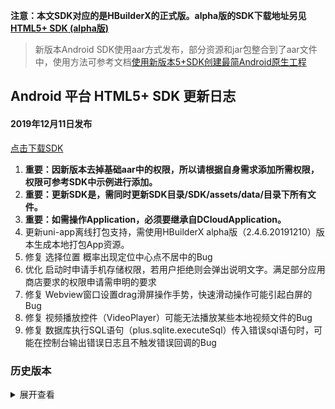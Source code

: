 **注意：本文SDK对应的是HBuilderX的正式版。alpha版的SDK下载地址另见[HTML5+ SDK (alpha版)](https://ask.dcloud.net.cn/article/35968)**

> 新版本Android SDK使用aar方式发布，部分资源和jar包整合到了aar文件中，使用方法可参考文档[使用新版本5+SDK创建最简Android原生工程](http://ask.dcloud.net.cn/article/13232)

## Android 平台 HTML5+ SDK 更新日志

#### 2019年12月11日发布
[点击下载SDK](http://download.dcloud.net.cn/Android-SDK@2.4.6.71983_20191211.zip)

1. **重要：因新版本去掉基础aar中的权限，所以请根据自身需求添加所需权限，权限可参考SDK中示例进行添加。**
2. **重要：更新SDK是，需同时更新SDK目录/SDK/assets/data/目录下所有文件。**
3. **重要：如需操作Application，必须要继承自DCloudApplication。**
1. 更新uni-app离线打包支持，需使用HBuilderX alpha版（2.4.6.20191210）版本生成本地打包App资源。
2.  修复 选择位置 概率出现定位中心点不居中的Bug
3. 优化 启动时申请手机存储权限，若用户拒绝则会弹出说明文字。满足部分应用商店要求的权限申请需申明的要求
4. 修复 Webview窗口设置drag滑屏操作手势，快速滑动操作可能引起白屏的Bug
5.  修复 视频播放控件（VideoPlayer）可能无法播放某些本地视频文件的Bug
6. 修复 数据库执行SQL语句（plus.sqlite.executeSql）传入错误sql语句时，可能在控制台输出错误日志且不触发错误回调的Bug


### 历史版本
<details>
<summary>展开查看</summary>

#### 2019年11月15日发布
[点击下载SDK](http://download.dcloud.net.cn/Android-SDK@2.4.2.71156_20191115.zip)

1. **重要：因新版本去掉基础aar中的权限，所以请根据自身需求添加所需权限，权限可参考SDK中示例进行添加。**
2. **重要：更新SDK是，需同时更新SDK目录/SDK/assets/data/目录下所有文件。**
3. **重要：如需操作Application，必须要继承自DCloudApplication。**
1. 更新uni-app离线打包支持，需使用HBuilderX alpha版（2.4.2.20191115）版本生成本地打包App资源。
2.  新增 获取移动智能设备标识公共服务平台提供的匿名设备标识符OAID、开发者匿名设备标识符VAID、及应用匿名设备标识符AAID，可用于解决Android10无法获取设备标识（如IMEI、IMSI、Wi-Fi MAC地址等）的问题
3. 新增 在manifest中配置 App 启动时申请设备IMEI等信息的权限策略，默认调整为应用第一次启动时申请
4. 新增 Webview窗口支持暂停（pause）和恢复（resume）操作，解决页面中如果存在持续渲染隐藏后可能引起卡顿的Bug
5.  新增 文件上传支持配置分块上传参数chunkSize，解决不能真实返回上传进度的Bug
6. 修复 Webview子窗口先隐藏（hide）再添加（append）到父窗口依然显示的Bug
7. 修复 二维码（Barcode）扫描在设备横屏时显示异常的Bug
8. 修复 创建视频播放控件（VideoPlayer）时，没有开始播放视频也会停止后台背景音频的Bug
9. 优化 视频播放的操作条的拖动误触和图标美化问题
10. 修复 在部分设备上插拔usb硬件设备可能引起应用重启的Bug

#### 2019年10月24日发布
[点击下载SDK](http://download.dcloud.net.cn/Android-SDK@2.3.7.70461_20191024.zip)

1. **重要：因新版本去掉基础aar中的权限，所以请根据自身需求添加所需权限，权限可参考SDK中示例进行添加。**
2. **重要：更新SDK是，需同时更新SDK目录/SDK/assets/data/目录下所有文件。**
3. **重要：如需操作Application，必须要继承自DCloudApplication。**
1. 更新uni-app离线打包支持，需使用HBuilderX alpha版（2.3.7.20191024）版本生成本地打包App资源。
2. Android平台 修复 微信分享内容包含网络图片时，第二次操作分享会失败的Bug

#### 2019年10月21日发布
[点击下载SDK](http://download.dcloud.net.cn/Android-SDK@2.3.6.70394_20191021.zip)

1. **重要：因新版本去掉基础aar中的权限，所以请根据自身需求添加所需权限，权限可参考SDK中示例进行添加。**
2. **重要：更新SDK是，需同时更新SDK目录/SDK/assets/data/目录下所有文件。**
3. **重要：如需操作Application，必须要继承自DCloudApplication。**
1. 更新uni-app离线打包支持，需使用HBuilderX alpha版（2.3.6.20191020）版本生成本地打包App资源。
2. 修复 HBuilderX2.3.5引出的上传文件 uploadFile 可能失败的Bug

#### 2019年10月18日发布 
[点击下载SDK](http://download.dcloud.net.cn/Android-SDK@2.3.5.70306_20191018.zip)

1. **重要：因新版本去掉基础aar中的权限，所以请根据自身需求添加所需权限，权限可参考SDK中示例进行添加。**
2. **重要：更新SDK是，需同时更新SDK目录/SDK/assets/data/目录下所有文件。**
3. **重要：如需操作Application，必须要继承自DCloudApplication。**
1. 更新uni-app离线打包支持，需使用HBuilderX alpha版（2.3.5.20191018）版本生成本地打包App资源。
2. Android平台 更新 个推/UniPush SDK（4.3.7.0），解决无法上架谷歌应用市场（GooglePlay）的问题
3. Android平台 修复 MIUI11中toast背景为白色，导致前景色无法看清的Bug
4. 更新 微信登录、分享、支付SDK（5.4.3），适配Android10
5. 更新 QQ登录、分享SDK（3.3.5），新浪微博登录、分享SDK（4.4.1）
6. 更新 高德地图SDK（6.8.0），解决在部分手机上可能出现黑屏的Bug
7. 修复 数据库查询SQL语句（plus.sqlite.selectSql）返回结果中的浮点数据类型精度丢失的Bug
8. 修复 在双卡手机上获取国际移动用户识别码（IMSI）只能返回一个值的Bug
9. 修复 Android10设备上获取设备唯一标识（UUID）为空的Bug
10. 修复 上传任务（plus.uploader.createUpload）提交的请求头中包含多个Cookie的Bug
11. 修复 上传任务（plus.uploader.createUpload）不能真实返回上传进度的Bug
12. 修复 蓝牙断开设备连接（plus.bluetooth.closeBLEConnection）可能不触发onBLEConnectionStateChange事件的Bug
13. 修复 微信分享图片无法加载带重定向的url链接的Bug
14. 修复 Webview窗口动画在特定情况下可能会将pop-in/out动画自动变为slide-in/out-right的Bug

#### 2019年09月23日发布 
[点击下载SDK](http://download.dcloud.net.cn/Android-SDK@1.9.9.69757_20190923-2.zip)

1. **重要：因新版本去掉基础aar中的权限，所以请根据自身需求添加所需权限，权限可参考SDK中示例进行添加。**
2. **重要：更新SDK是，需同时更新SDK目录/SDK/assets/data/目录下所有文件。**
3. **重要：如需操作Application，必须要继承自DCloudApplication。**
1. 更新uni-app离线打包支持，需使用HBuilderX alpha版（2.3.3.20190923）版本生成本地打包App资源。

#### 2019年09月21日发布 
[点击下载SDK](http://download.dcloud.net.cn/Android-SDK@1.9.9.69694_20190921.zip)

1. **重要：因新版本去掉基础aar中的权限，所以请根据自身需求添加所需权限，权限可参考SDK中示例进行添加。**
2. **重要：更新SDK是，需同时更新SDK目录/SDK/assets/data/目录下所有文件。**
3. **重要：如需操作Application，必须要继承自DCloudApplication。**
1. 更新uni-app离线打包支持，需使用HBuilderX alpha版（2.3.2.20190921）版本生成本地打包App资源。
2. Android平台 修复 系统相册选择文件（plus.gallery.pick）设置selected参数时多次选择失效的Bug [详情](https://ask.dcloud.net.cn/question/78931)	

#### 2019年09月20日发布 
[点击下载SDK](http://download.dcloud.net.cn/Android-SDK@1.9.9.69599_20190920.zip)

1. **重要：因新版本去掉基础aar中的权限，所以请根据自身需求添加所需权限，权限可参考SDK中示例进行添加。**
2. **重要：更新SDK是，需同时更新SDK目录/SDK/assets/data/目录下所有文件。**
3. **重要：如需操作Application，必须要继承自DCloudApplication。**
1. 更新uni-app离线打包支持，需使用HBuilderX（2.3.1.20190920）版本生成本地打包App资源。

#### 2019年09月20日发布 
[点击下载SDK](http://download.dcloud.net.cn/Android-SDK@1.9.9.69546_20190920.zip)

1. **重要：因新版本去掉基础aar中的权限，所以请根据自身需求添加所需权限，权限可参考SDK中示例进行添加。**
2. **重要：更新SDK是，需同时更新SDK目录/SDK/assets/data/目录下所有文件。**
3. **重要：如需操作Application，必须要继承自DCloudApplication。**
1. 更新uni-app离线打包支持，需使用HBuilderX（2.3.0.20190919）版本生成本地打包App资源。
2. 优化 窗体动画popin/popout的效率，Android6+加入老窗体透明alpha效果（同时注意此时动画时长设置不再生效）
3. 修复 部分平板设备横屏显示时可能出现灰色区域的Bug
4. 修复 图片压缩转换（plus.zip.compressImage）后exif头信息丢失的Bug
5. 修复 获取图片信息（plus.io.getImageInfo）传入网络图片地址无法下载图片时控制台输出Unexpected identifier错误的Bug
6. 修复 设置应用全屏显示（plus.navigator.setFullscreen）时在部分刘海屏设备显示区域可能不正确的Bug
7. 修复 Webview窗口动画在Android6以下设备可能出现残影的Bug
8. 修复 使用plus.io.resolveLocalFileSystemURL方法传入路径非'/'结尾是获取目录对象entry不正确，导致entry.getDirectory创建子目录路径不对的Bug

#### 2019年08月19日发布 
[点击下载SDK](http://download.dcloud.net.cn/Android-SDK@1.9.9.68191_20190819-1.zip)

1. **重要：因新版本去掉基础aar中的权限，所以请根据自身需求添加所需权限，权限可参考SDK中示例进行添加。**
2. **重要：更新SDK是，需同时更新SDK目录/SDK/assets/data/目录下所有文件。**
3. **重要：如需操作Application，必须要继承自DCloudApplication。**
1. 更新uni-app离线打包支持，需使用HBuilderX（2.2.2.20190816）版本生成本地打包App资源。
2. 修复 部分情况下软键盘隐藏后页面底部留白的Bug [详情](https://ask.dcloud.net.cn/question/76683)
3. 修复 plus.gallery.pick选择视频后返回失败的Bug
4. 修复2.2.1引起的uniapp原生插件使用时报错找不到的问题

#### 2019年08月14日发布 
[点击下载SDK](http://download.dcloud.net.cn/Android-SDK@1.9.9.68001_20190814.zip)

1. **重要：因新版本去掉基础aar中的权限，所以请根据自身需求添加所需权限，权限可参考SDK中示例进行添加。**
2. **重要：更新SDK是，需同时更新SDK目录/SDK/assets/data/目录下所有文件。**
3. **重要：如需操作Application，必须要继承自DCloudApplication。**
1. 更新uni-app离线打包支持，需使用HBuilderX（2.2.1.20190813）版本生成本地打包App资源。
2. 修复 在小米手机上选择本地视频总是返回失败回调的Bug
3. 修复 nvue页面中input组件弹出软键盘后报js错误（Failed to receiveTasks, instance is not available）的Bug

#### 2019年08月12日发布 
[点击下载SDK](http://download.dcloud.net.cn/Android-SDK@1.9.9.67817_20190812-1.zip)

1. **重要：因新版本去掉基础aar中的权限，所以请根据自身需求添加所需权限，权限可参考SDK中示例进行添加。**
2. **重要：更新SDK是，需同时更新SDK目录/SDK/assets/data/目录下所有文件。**
3. **重要：如需操作Application，必须要继承自DCloudApplication。**
1. 更新uni-app离线打包支持，需使用HBuilderX（2.2.0.20190810）版本生成本地打包App资源。
2. 新增 5+ APP和uni-app适配支持arm64-v8a（64位）CPU类型，解决GooglePlay提审要求64位的问题
3. 更新 支付宝SDK版本为15.6.5，修复SDK版本过低可能被Google Play下架的Bug
4. 新增 支持manifest.json文件中设置屏幕方向（screenOrientation）真机运行时可立即生效（无需提交云端打包）
5. 新增 适配最新的Android Q（API等级29）系统
6. 新增 可在打包时取消x86 cpu支持，以减少apk体积
7. 修复 部分安卓4.4手机上获取设备信息（plus.device.getInfo）无法返回imei的Bug
8. 修复 微信登录第一次授权登录可能返回失败的Bug
9. 修复 华为手机调用plus.runtime.setBadgeNumber(0)无法清除应用角标的Bug

#### 2019年07月24日发布 
[点击下载SDK](http://download.dcloud.net.cn/Android-SDK@1.9.9.66861_20190724.zip)

1. **重要：因新版本去掉基础aar中的权限，所以请根据自身需求添加所需权限，权限可参考SDK中示例进行添加。**
2. **重要：更新SDK是，需同时更新SDK目录/SDK/assets/data/目录下所有文件。**
3. **重要：如需操作Application，必须要继承自DCloudApplication。**
1. 更新uni-app离线打包支持，需使用HBuilderX（2.1.3.20190723）版本生成本地打包App资源。
2. 修复 Webview子窗口调用plus.webview.startAnimation动画可能引起页面不显示的Bug
3. 修复 Webview窗口软键盘弹出高度可能不正确的Bug
4. 修复 Webview父子窗口都设置statusbar后导致显示不正确的Bug，统一为父子窗口同时设置statusbar后仅子窗口的statusbar生效
5. 修复 Webview窗口的标题栏（titleNView）设置搜索框（searchInput）后可能会同时显示标题文字（titleText）的Bug
6. 修复 wap2app应用首页为选项卡页面在全面屏手机第一次打开底部可能有空白的Bug
7. 修复 图片进行扫码识别（plus.barcode.scan）返回数据多出引号的Bug
8. 修复 获取设备信息（plus.device.getInfo）在部分只有一个IMEI号的设备（如华为荣耀6等）无返回值的Bug
9. 修复 uni-app应用中nvue页面使用uni-app编译模式打包后覆盖安装使用了weex模式（老模式）版本引起nvue页面白屏的Bug

#### 2019年07月16日发布 
[点击下载SDK](http://download.dcloud.net.cn/Android-SDK@1.9.9.66551_20190716.zip)

1. **重要：因新版本去掉基础aar中的权限，所以请根据自身需求添加所需权限，权限可参考SDK中示例进行添加。**
2. **重要：更新SDK是，需同时更新SDK目录/SDK/assets/data/目录下所有文件。**
3. **重要：如需操作Application，必须要继承自DCloudApplication。**
1. 更新uni-app离线打包支持，需使用HBuilderX（2.1.1.20190716）版本生成本地打包App资源。
2. 修复 nvue页面中image标签的placeholder属性设置本地地址可能引起崩溃的Bug
3. 修复 原生控件对象（plus.nativeObj.View）不添加到Webview窗口直接显示后无法正常关闭的Bug

#### 2019年07月15日发布 
[点击下载SDK](http://download.dcloud.net.cn/Android-SDK@1.9.9.66419_20190715.zip)

1. **重要：因新版本去掉基础aar中的权限，所以请根据自身需求添加所需权限，权限可参考SDK中示例进行添加。**
2. **重要：更新SDK是，需同时更新SDK目录/SDK/assets/data/目录下所有文件。**
3. **重要：如需操作Application，必须要继承自DCloudApplication。**
1. 更新uni-app离线打包支持，需使用HBuilderX（2.1.0.20190713）版本生成本地打包App资源。
2. 新增 5+App添加UniPush功能，替代之前的个推和小米推送。[详情](https://ask.dcloud.net.cn/article/35622)
3. 新增 获取设备信息方法（plus.device.getInfo），不再推荐使用plus.device.imei。把属性改为方法可以避免Android平台在应用启动时被某些手机提示需要电话权限的问题。[详情](https://ask.dcloud.net.cn/article/36075)
4. 云端打包API等级（targetSdkVersion）默认值调整为26，满足各主流应用市场的上架要求
5. 新增 获取应用（ipa/apk）版本号（plus.runtime.versionCode）接口 [文档](https://www.html5plus.org/doc/zh_cn/runtime.html#plus.runtime.versionCode)
6. 新增 获取应用信息（plus.runtime.getProperty）支持manifest.json文件中的版本号（version->code字段值） [文档](https://www.html5plus.org/doc/zh_cn/runtime.html#plus.runtime.WidgetInfo)
7. 修复 网络请求接口（plus.net.XMLHttpRequest）获取HTTP响应头部信息字段中多一个空格的Bug
8. 优化 图片预览（plus.nativeUI.previewImage）界面未沉浸式状态栏效果
9. 修复 配置渠道云端打包后获取的渠道信息（plus.runtime.channel）总是为空的Bug [详情](https://ask.dcloud.net.cn/question/72721)
10. 修复 HBuilderX2.0.0版本引出的plus.io.getImageInfo一直触发失败回调的Bug [详情](https://ask.dcloud.net.cn/question/72240)
11. 修复 搜索蓝牙设备（plus.bluetooth.startBluetoothDevicesDiscovery）设置为允许重复上报相同设备（allowDuplicatesKey参数为true）时，获取设备列表为空的Bug
12. 修复 图片预览（plus.nativeUI.previewImage）设置两张图片且loop为true会闪退的Bug [详情](https://ask.dcloud.net.cn/question/72711)
13. 完善 原生图片对象（plus.nativeObj.Bitmap）保存图片（save）方法兼容非预期参数 [详情](https://ask.dcloud.net.cn/question/72937)
14. 修复 使用unipush模块提交华为应用市场报“HMS根证书文件”错误的Bug [详情](https://ask.dcloud.net.cn/question/73258)
15. 修复 Webview窗口在某些情况（如退出视频全屏播放、弹出软键盘按home键后再切回前台、wap2app应用设置statusbar）可能出现底部空缺的Bug [详情](https://ask.dcloud.net.cn/question/72909)
16. 修复 subnvue窗口在某些情况下调用setStyle无效的Bug
17. 修复 视频控件（VideoPlayer）可能偶发出现进度条不更新不消失的Bug
18. 修复 视频播放（VideoPlayer）控件提交云端打包后无法播放本地视频文件的Bug [详情](https://ask.dcloud.net.cn/question/74129)
19. 修复 应用第一次运行时调用定位功能可能不弹出定位权限申请框也不触发错误回调的Bug [详情](https://ask.dcloud.net.cn/question/73081)
20. 修复 原生控件（NView）绘制字体图标在部分魅族手机上可能无法显示的Bug [详情](https://ask.dcloud.net.cn/question/64233)
21. 修复 部分手机上设置titleNView后可能引起页面高度不对的Bug [详情](https://ask.dcloud.net.cn/article/74198)
22. 修复 通过plus.runtime.launchApplication启动的应用可能出现plus.runtime.arguments更新失败的Bug [详情](https://ask.dcloud.net.cn/question/74479)
23. 修复 nvue页面云端打包后设置字体（font-family）属性可能无效的Bug
24. 修复 nvue页面创建WebSockets连接服务器总是反馈超时错误的Bug
25. 修复 uni-app为多tab应用，切换显示nvue页面时可能出现顶部留白的Bug [详情](https://ask.dcloud.net.cn/question/73687)

#### 2019年06月14日发布 
[点击下载SDK](http://download.dcloud.net.cn/Android-SDK@1.9.9.64803_20190614.zip)

1. **重要：因新版本去掉基础aar中的权限，所以请根据自身需求添加所需权限，权限可参考SDK中示例进行添加。**
2. **重要：更新SDK是，需同时更新SDK目录/SDK/assets/data/目录下所有文件。**
3. **重要：如需操作Application，必须要继承自DCloudApplication。**
1. 更新uni-app离线打包支持，需使用HBuilderX（2.0.1.20190614）版本生成本地打包App资源。
2. 修复 配置渠道云端打包后获取的渠道信息（plus.runtime.channel）总是为空的Bug
3. 修复 图片预览（plus.nativeUI.previewImage）设置两张图片且loop为true会闪退的Bug

#### 2019年06月11日发布 
[点击下载SDK](http://download.dcloud.net.cn/Android-SDK@1.9.9.64551_20190611.zip)

1. **重要：因新版本去掉基础aar中的权限，所以请根据自身需求添加所需权限，权限可参考SDK中示例进行添加。**
2. **重要：更新SDK是，需同时更新SDK目录/SDK/assets/data/目录下所有文件。**
3. **重要：如需操作Application，必须要继承自DCloudApplication。**
1. 更新uni-app离线打包支持，需使用HBuilderX（2.0.0.20190610）版本生成本地打包App资源。
2. 新增 Webview窗口标题栏（titleNView）支持获取输入搜索内容功能（getTitleNViewSearchInputText）
3. 新增 Webview窗口标题栏（titleNView）支持监听搜索输入框焦点变化事件（titleNViewSearchInputFocusChanged） 
4. 修复 Webview窗口未设置标题栏（titleNView）时可能出现显示错误的Bug
5. 修复 数据库多次执行事务（plus.sqlite.transaction）可能不成功的Bug
6. 修复 蓝牙（Bluetooth）搜索设备返回的advertisData数据丢失前两个字节的Bug
7. 修复 部分设备上开启全面屏手势的情况下获取屏幕高度（plus.screen.resolutionHeight）不正确的Bug
8. 修复 网络请求（plus.net.XMLHttpRequest）没有共享cookie的Bug
9. 修复 视频控件（VideoPlayer）切换视频可能出现无法播放的Bug
10. 修复 视频控件（VideoPlayer）播放部分rtmp协议视频可能出现没有声音的Bug
11. 修复 uni-app应用设置窗口背景透明不生效的Bug
12. 修复 调用摄像头（Camera）录像完成后点击播放可能触发错误回调的Bug

#### 2019年05月23日发布 
[点击下载SDK](http://download.dcloud.net.cn/Android-SDK@1.9.9.63615_20190523.zip)

1. **重要：因新版本去掉基础aar中的权限，所以请根据自身需求添加所需权限，权限可参考SDK中示例进行添加。**
2. **重要：更新SDK是，需同时更新SDK目录/SDK/assets/data/目录下所有文件。**
3. **重要：如需操作Application，必须要继承自DCloudApplication。**
1. 更新uni-app离线打包支持，需使用HBuilderX（1.9.9.20190522）版本生成本地打包App资源。
2. 修复 使用console.log输出日志时在以[开头时日志可能显示不全的Bug

#### 2019年05月20日发布 
[点击下载SDK](http://download.dcloud.net.cn/Android-SDK@1.9.9.63309_20190518-1.zip)

1. **重要：因新版本去掉基础aar中的权限，所以请根据自身需求添加所需权限，权限可参考SDK中示例进行添加。**
2. **重要：更新SDK是，需同时更新SDK目录/SDK/assets/data/目录下所有文件。**
3. **重要：如需操作Application，必须要继承自DCloudApplication。**
1. 更新uni-app离线打包支持，需使用HBuilderX（1.9.8.20190518）版本生成本地打包App资源。
2. 修复 uni-app应用在部分手机热启动可能出现白屏的问题
3. 修复 HBuilderX1.9.7版本引出的plus.sqlite.selectSql返回数据结构不对的问题 

#### 2019年05月18日发布 
[点击下载SDK](http://download.dcloud.net.cn/Android-SDK@1.9.9.63309_20190518-1.zip)

1. **重要：因新版本去掉基础aar中的权限，所以请根据自身需求添加所需权限，权限可参考SDK中示例进行添加。**
2. **重要：更新SDK是，需同时更新SDK目录/SDK/assets/data/目录下所有文件。**
3. **重要：如需操作Application，必须要继承自DCloudApplication。**
1. 更新uni-app离线打包支持，需使用HBuilderX（1.9.7.20190517）版本生成本地打包App资源。
2. 优化 等待对话框（plus.nativeUI.showWaiting）默认图标为圆圈（circle）样式，并补充circle和雪花的样式选择参数
3. 修复 Webview窗口嵌套时可能出现高度计算不正确的Bug [详情](https://ask.dcloud.net.cn/question/56908)
4. 修复 网络请求（plus.net.XMLHttpRequest）返回code为201~206时返回responseText不对的Bug
5. 修复 地图控件调用getUserLocation、showUserLocation可能不会弹出定位授权确认框的Bug
6. 修复 uni-app在自定义组件模式下窗口中存在地图控件时新开页面再返回可能显示异常的Bug
7. 修复 nvue页面中的pickers组件可能无法正常弹出窗口的Bug
8. 修复 蓝牙（Bluetooth）模块不初始化直接调用startBluetoothDevicesDiscovery方法可能崩溃的Bug [详情](https://ask.dcloud.net.cn/question/70752)
9. 修复 在部分手机上第一次运行时可能无法搜索到蓝牙设备的Bug
10. 修复 uni-app中播放网络地址音频可能无法播放的Bug [详情](https://ask.dcloud.net.cn/question/69393)
11. 补齐 调用摄像头录像（startVideoCapture）支持设置视频长度videoMaximumDuration参数。设置录像时间无需再使用Native.js
12. 修复 原生控件（plus.nativeObj.View）调用drawText绘制文本时position参数的top/left字段不支持auto的Bug
13. 修复 SQLite中调用executeSql执行删除数据库（drop table database）操作后执行查询selectSql方法不触发回调的Bug
14. 修复 直播推流（LivePusher）控件可能在首次创建时出现黑屏的Bug
15. 修复 定位模块（Geolocation）调用watchPosition方法监听定位变化后再调用getCurrentPosition方法可能导致监听方法失效的Bug
16. 修复 使用百度地图调用地理编码（plus.maps.Map.geocode）可能失败的Bug

#### 2019年04月27日发布 
[点击下载SDK](http://download.dcloud.net.cn/Android-SDK@1.9.9.62327_20190427.zip)

1. **重要：因新版本去掉基础aar中的权限，所以请根据自身需求添加所需权限，权限可参考SDK中示例进行添加。**
2. **重要：更新SDK是，需同时更新SDK目录/SDK/assets/data/目录下所有文件。**
3. **重要：如需操作Application，必须要继承自DCloudApplication。**
1. 更新uni-app离线打包支持，需使用HBuilderX（1.9.4.20190426）版本生成本地打包App资源。
2. 新增 Webview窗口标题栏上搜索框（searchInput）支持设置输入的文本内容 [文档](https://www.html5plus.org/doc/zh_cn/webview.html#plus.webview.WebviewObject.setTitleNViewSearchInputText)
3. 新增 请求系统权限plus.android.requestPermissions接口 [文档](https://www.html5plus.org/doc/zh_cn/android.html#plus.android.requestPermissions)
4. 修复 nvue页面调用uni.removeStorage报js错误的问题 [详情](https://ask.dcloud.net.cn/question/69595)
5. 修复 设置targetSdkVersion为28时调用plus.runtime.install安装应用无效的问题 [详情](https://ask.dcloud.net.cn/question/69331)

#### 2019年04月18日发布 
[点击下载SDK](http://download.dcloud.net.cn/Android-SDK@1.9.9.61776_20190418-1.zip)

1. **重要：因新版本去掉基础aar中的权限，所以请根据自身需求添加所需权限，权限可参考SDK中示例进行添加。**
2. **重要：更新SDK是，需同时更新SDK目录/SDK/assets/data/目录下所有文件。**
3. **重要：如需操作Application，必须要继承自DCloudApplication。**
1. 更新uni-app离线打包支持，需使用HBuilderX（1.9.2.20190417）版本生成本地打包App资源。
2. 修复 HBuilderX1.9.0版本引出的直播推流控件（LivePusher）可能黑屏的问题
3. 修复 HBuilderX1.9.0版本引出的Webview窗口非全屏时宽高可能计算不对的问题
4. 修复 HBuilderX1.9.0版本引出的uni-app首页为nvue页面可能白屏的问题
5. 修复 uni-app在自定义组件模式下调用监听设备位置变化（plus.geolocation.watchPosition）报无clearTimeout方法的问题 [详情](https://ask.dcloud.net.cn/question/68864)

#### 2019年04月16日发布 
[点击下载SDK](http://download.dcloud.net.cn/Android-SDK@1.9.9.61662_20190415.zip)

1. **重要：因新版本去掉基础aar中的权限，所以请根据自身需求添加所需权限，权限可参考SDK中示例进行添加。**
2. **重要：更新SDK是，需同时更新SDK目录/SDK/assets/data/目录下所有文件。**
1. 更新uni-app离线打包支持，需使用HBuilderX（1.9.1.20190415）版本生成本地打包App资源。
2. 修复 设置targetSdkVersion为25及以上时调用系统分享（plus.share.sendWithSystem）无效的问题
3. 修复 Webview标题栏的输入框（searchInput）在部分设备无法获得焦点的问题

#### 2019年04月12日发布 
[点击下载SDK](http://download.dcloud.net.cn/Android-SDK@1.9.9.61555_20190412.zip)

1. **重要：因新版本去掉基础aar中的权限，所以请根据自身需求添加所需权限，权限可参考SDK中示例进行添加。**
2. **重要：更新SDK是，需同时更新SDK目录/SDK/assets/data/目录下所有文件。**
1. 更新uni-app离线打包支持，需使用HBuilderX（1.9.0.20190413）版本生成本地打包App资源。
2. 优化 音频播放（AudioPlayer）功能，支持设置自动播放(autoplay)、循环播放(loop)、开始播放位置(startTime)、音频标题(title)及监听播放相关事件等
3. 修复 直播推流（LivePusher）控件在Android8.0及以上系统可能引起崩溃的问题
4. 修复 调用通讯录查找联系人方法（find）在Android8.0及以上系统可能引起崩溃的问题
5. 修复 修复 二维码扫描控件（Barcode）可能出现扫描框不居中的问题
6. 修复 UniPush通过厂商通道接收到多条消息后点击可能不触发click事件的问题

#### 2019年04月01日发布 
[点击下载SDK](http://download.dcloud.net.cn/Android-SDK@1.9.9.60827_20190401.zip)

1. **重要：因新版本去掉基础aar中的权限，所以请根据自身需求添加所需权限，权限可参考SDK中示例进行添加。**
2. **重要：更新SDK是，需同时更新SDK目录/SDK/assets/data/目录下所有文件。**
1. 更新uni-app离线打包支持，需使用HBuilderX（1.8.2.20190330）版本生成本地打包App资源。
2. SQLite模块（plus.sqlite.*），支持操作本地数据库文件。[打包配置指南](https://ask.dcloud.net.cn/article/35729)。[API文档](https://www.html5plus.org/doc/zh_cn/sqlite.html)
3. 新增 页面中input标签type=file时支持选择摄像头拍照
4. 修复 应用从后台重新激活后plus.runtime.arguments值可能不更新的问题
5. 修复 视频控件（VideoPlayer）云端打包后可能无法播放本地视频文件的问题
6. 修复 二维码扫描（Barcode）控件多次创建大小不同时可能导致识别区域偏移的问题
7. 修复 uni-app应用资源通过wgt升级可能提示缺少uninview模块的问题
8. 修复 Android9设备调用plus.runtime.install安装apk无效的问题

#### 2019年03月15日发布 
[点击下载SDK](http://download.dcloud.net.cn/Android-SDK@1.9.9.59671_20190315.zip)

1. **重要：因新版本去掉基础aar中的权限，所以请根据自身需求添加所需权限，权限可参考SDK中示例进行添加。**
2. **重要：更新SDK是，需同时更新SDK目录/SDK/assets/data/目录下所有文件。**
1. 更新uni-app离线打包支持，需使用HBuilderX（1.7.0.20190314）版本生成本地打包App资源。
2. 更新 个推SDK更新为4.3.20版本，兼容Android9.0
3. 修复 Webview窗口标题栏（titleNView）设置backgroundColor属性后系统状态栏背景可能不生效的问题
4. 修复 在部分Android8.0设备调用 plus.runtime.install 接口无法安装apk的问题
5. 修复 在部分Android8.0设备调用 plus.runtime.openFile 接口打开文件可能无效的问题
6. 修复 二维码扫描窗口无法全屏显示的问题（参考HelloH5模板应用的Barcode示例页面）
7. 修复 修复 二维码扫描窗口未授权相机权限后返回可能引起横屏显示的问题
8. 视频控件（VideoPlayer）无法播放部分rtsp、rtmp视频，缓冲时间过长，切换视频播放进度未更新等问题
9. 修复 nvue页面中image标签圆角（borderRadius）不生效的问题

#### 2019年02月21日发布 
[点击下载SDK](http://download.dcloud.net.cn/Android-SDK@1.9.9.58821_20190221.zip)

1. **重要：因新版本去掉基础aar中的权限，所以请根据自身需求添加所需权限，权限可参考SDK中示例进行添加。**
2. **重要：更新SDK是，需同时更新SDK目录/SDK/assets/data/目录下所有文件。**
1. 更新uni-app离线打包支持，需使用HBuilderX（1.6.2.20190220）版本生成本地打包App资源。
2. 修复 获取语言（plus.os.language、navigator.language）一直返回英文（en_US）的问题
3. 修复 下载任务未配置fileName参数并且url地址中未包含文件名称时可能导致下载失败的问题
4. 修复searchInput在uni-app中autoFocus会自动关闭软键盘的问题
5. 修复 视频播放（VideoPlayer）控件无法播放本地视频文件的问题
6. 修复 修复 蓝牙连接设备后可能立即中断（日志提示Cannot read property 'map' of null）的问题
7. 修复 nvue页面中image标签不触发load事件的问题
8. 修复 修复 nvue页面中slider标签初始化设置index属性不生效的问题

#### 2019年01月21日发布 
[点击下载SDK](http://download.dcloud.net.cn/Android-SDK@1.9.9.58073_20190121.zip)

1. **重要：因新版本去掉基础aar中的权限，所以请根据自身需求添加所需权限，权限可参考SDK中示例进行添加。**
2. **重要：更新SDK是，需同时更新SDK目录/SDK/assets/data/目录下所有文件。**
1. 更新uni-app离线打包支持，需使用HBuilderX（1.5.1或1.5.2）版本生成本地打包App资源。
2. 调整SDK默认为高德地图。
3. 标题栏按钮（WebviewTitleNViewButtonStyles）支持红点、角标和向下箭头等
4. 修复 窗口中原生标题栏（titleNView）style为transparent样式时返回按钮图标不可见的问题
5. 修复 窗口中包含地图控件时切换动画可能出现白屏现象的问题
6. 修复 窗口设置显示进度条（progress）在页面跳转时可能不触发显示进度的问题
7. 修复 二维码扫描窗口无法全屏显示的问题（参考HelloH5模板应用的Barcode示例页面）
8. 修复 视频播放（VideoPlayer）控件断网恢复后可能无法继续播放的问题
9. 修复 设置应用启动图片为.9.png时有可能出现拉伸显示的问题
10. 修复 原生控件（NView）绘制图片是left/top属性值设置为auto时无法居中显示的问题
11. 修复 原生控件（NView）字体或背景颜色值使用rgba格式时无法容错解析空格的问题
12. 修复 百度地图在部分手机上可能出现闪黑的问题
13. 修复 推送消息传输透传数据时可能出现payload参数无法返回的问题
14. 更新 小米推送SDK版本为3.6.12
15. 修复 窗口使用circle样式下拉刷新时可能不触发H5中touchcancel事件的问题
16. 修复 下载（Downloader）任务过多时暂停后可能无法再继续的问题
17. 修复 上传（Uploader）任务的地址为https时可能无法正常上传的问题
18. 修复 nvue页面在非解压模式可能出现图片无法正常显示的问题

#### 2018年12月26日发布 
[点击下载SDK](http://download.dcloud.net.cn/Android-SDK@1.9.9.56749_20181226-1.zip)

1. **重要：因新版本去掉基础aar中的权限，所以请根据自身需求添加所需权限，权限可参考SDK中示例进行添加。**
1. 更新uni-app离线打包支持，需使用HBuilderX（1.4.0.XXXX）版本生成本地打包App资源.
2. 更新 nvue页面渲染内核，速度更快、效率更高
3. 优化 应用图标角标设置支持华为手机、适配新版本小米手机
4. 优化 支持Android9.0查询是否为刘海屏设备（plus.navigator.hasNotchInScreen）
5. 修复 部分Android9.0设备上可能弹出"Detected problems with API compatibility"提示框问题
6. 修复 打包设置gargetSDKVersion大于26可能导致无法接收推送消息的问题
7. 修复 蓝牙读写二进制数据可能不正确的问题
8. 修复 Webview窗口的titleNView设置为transparent样式时可能直接显示文字的问题
9. 修复 Webview窗口的titleNView上按钮字体图标可能不居中显示的问题

#### 2018年12月12日发布 
[点击下载SDK](http://download.dcloud.net.cn/Android-SDK@1.9.9.55933_20181212.zip)

1. **重要：因新版本去掉基础aar中的权限，所以请根据自身需求添加所需权限，权限可参考SDK中示例进行添加。**
1. 更新uni-app离线打包支持，需使用HBuilderX（1.3.1.20181211）版本生成本地打包App资源.
2. 新增 支持蓝牙模块 [详见](http://www.html5plus.org/doc/zh_cn/bluetooth.html)
3. 新增 支持启动微信小程序（plus.share.ShareService.launchMiniProgram），同时需在manifest中配置navigateToMiniProgramAppIdList
4. 新增 titleNView配置支持左右内边距（padding/padding-left/padding-right）和按钮的宽度（width）
5. 新增 查询设备是否为刘海屏设备接口（plus.navigator.hasNotchInScreen）
6. 更新 百度地图SDK（v5.2.1）及百度定位SDK（v7.5.0）
7. 更新barcode模块，优化二维码识别，修复部分二维码可能无法识别的问题（barcode离线打包集成发生变化，请参考SDK中文档集成）
8. 修复 Webview的默认下拉刷新样式可能显示不正常的问题
9. 修复 Webview未显示时通过setStyle方法设置参数可能无法及时生效的问题
10. 优化 从相册选择图片（plus.gallery.pick）界面交互体验，修复 在部分手机设置filter为video无效的问题
11. 修复 视频控件（VideoPlayer）全屏/非全屏切换导致视频从头播放的问题

#### 2018年11月27日发布 
[点击下载SDK](http://download.dcloud.net.cn/Android-SDK@1.9.9.55187_20181127.zip)

1. **重要：因新版本去掉基础aar中的权限，所以请根据自身需求添加所需权限，权限可参考SDK中示例进行添加。**
1. 更新uni-app离线打包支持，需使用HBuilderX（1.2.1.20181126）版本生成本地打包App资源
2. 新增 nvue页面支持bindingx
3. 优化 原生图片预览（plus.nativeUI.previewImage）的UI操作体验
4. 修复 Webview窗口default样式下拉刷新不触发pullToRefresh事件的问题
5. 新增 Webview窗口支持配置显示页面加载进度条（WebviewStyles的progress属性）
6. 修复 从无法微信小程序启动的问题
7. 修复 Webview窗口default样式下拉刷新不触发pullToRefresh事件的问题
8. 修复 视频播放控件（VideoPlayer）在自动调节亮度模式进入全屏变黑的问题
9. 修复 nvue页面不支持Websocket功能的问题
10. 修复 nvue页面未设置titleNView时可能显示不正常的问题
11. 删除lib.5plus.base-release.aar基座中敏感权限，因权限缺失导致的运行失败需手动添加到AndroidManifest.xml中

#### 2018年11月09日发布 
[点击下载SDK](http://download.dcloud.net.cn/Android-SDK@1.9.9.53439_20181109.zip)

1. 更新uni-app离线打包支持，需使用HBuilderX（1.1.0.20181030）版本生成本地打包App资源
2. 修改高德地图定位权限和marker点击问题
3. 若小米手机运行时出现弹窗提醒，请将targetSdkVersion调至28

#### 2018年09月29日发布 
[点击下载SDK](http://download.dcloud.net.cn/Android-SDK@1.9.9.52372_20180929-2.zip)

1. 新增支持uni-app离线打包（HBuilderX中生成本地打包App资源）
2. 简化SDK集成方式，优化jar为aar。
2. 新增支持视频播放控件、直播推流等控件；
3. 更新分享SDK（微信、新浪微博），支持分享音频、视频、小程序等；
4. 修复已知5+API的bug，提升稳定性。

#### 2018年05月11日发布 
[点击下载SDK](http://download.dcloud.net.cn/Android-SDK@1.9.9.45003_20180511-3.zip)

1. 修复近期发现的一些bug，提升稳定性

#### 2018年03月21日发布 
[点击下载SDK](http://download.dcloud.net.cn/Android-SDK@1.9.9.43349_20180321.zip)

1. 支持玩咖广告。
2. 同步更新流应用内核：修复一些已知的BUG等

#### 2018年03月19日发布 
[点击下载SDK](http://download.dcloud.net.cn/Android-SDK@1.9.9.43166_20180319.zip)

1. 去掉android.support.v4包引用，由开发者在gradle文件自行配置
2. 同步更新流应用内核：修复一些已知的BUG等

#### 2018年03月14日发布 
[点击下载SDK](http://download.dcloud.net.cn/Android-SDK@1.9.9.42938_20180314.zip)

1. 完善广告功能，可以通过配置manifest.json控制是否使用开屏广告
2. 同步更新流应用内核：修复一些已知的BUG等
</details>